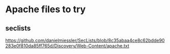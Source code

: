 # Apache files to try
## seclists
https://github.com/danielmiessler/SecLists/blob/8c35abaa4ce8c62bdde90283e0f810da85ff765d/Discovery/Web-Content/apache.txt